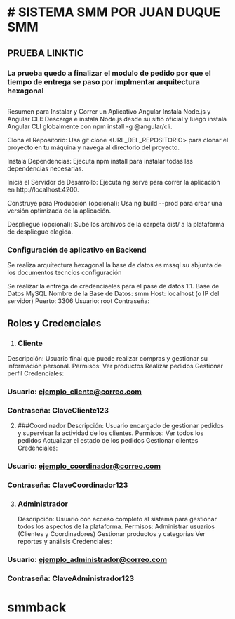 # # SISTEMA SMM POR JUAN DUQUE SMM 
## PRUEBA LINKTIC 

### La prueba quedo a finalizar el modulo de pedido por que el tiempo de entrega se paso por implmentar arquitectura hexagonal 

## 

Resumen para Instalar y Correr un Aplicativo Angular
Instala Node.js y Angular CLI: Descarga e instala Node.js desde su sitio oficial y luego instala Angular CLI globalmente con npm install -g @angular/cli.

Clona el Repositorio: Usa git clone <URL_DEL_REPOSITORIO> para clonar el proyecto en tu máquina y navega al directorio del proyecto.

Instala Dependencias: Ejecuta npm install para instalar todas las dependencias necesarias.

Inicia el Servidor de Desarrollo: Ejecuta ng serve para correr la aplicación en http://localhost:4200.

Construye para Producción (opcional): Usa ng build --prod para crear una versión optimizada de la aplicación.

Despliegue (opcional): Sube los archivos de la carpeta dist/ a la plataforma de despliegue elegida.

### Configuración de aplicativo en Backend 


Se realiza arquitectura hexagonal 
la base de datos es mssql su abjunta de los documentos tecncios configuración 

Se realizar la entrega de credenciaeles para el pase de datos
1.1. Base de Datos MySQL
    Nombre de la Base de Datos: smm
    Host: localhost (o IP del servidor)
    Puerto: 3306
    Usuario: root
    Contraseña: 

## Roles y Credenciales
1.  ### Cliente
   Descripción: Usuario final que puede realizar compras y gestionar su información personal.
   Permisos:
   Ver productos
   Realizar pedidos
   Gestionar perfil
   Credenciales:
### Usuario: ejemplo_cliente@correo.com
### Contraseña: ClaveCliente123
2.  ###Coordinador
   Descripción: Usuario encargado de gestionar pedidos y supervisar la actividad de los clientes.
   Permisos:
   Ver todos los pedidos
   Actualizar el estado de los pedidos
   Gestionar clientes
   Credenciales:
   ### Usuario: ejemplo_coordinador@correo.com
   ### Contraseña: ClaveCoordinador123
3. ### Administrador
   Descripción: Usuario con acceso completo al sistema para gestionar todos los aspectos de la plataforma.
   Permisos:
   Administrar usuarios (Clientes y Coordinadores)
   Gestionar productos y categorías
   Ver reportes y análisis
   Credenciales:
  ### Usuario: ejemplo_administrador@correo.com
### Contraseña: ClaveAdministrador123


# smmback
